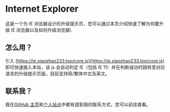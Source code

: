 # Internet Explorer
这是一个为 IE 浏览器设计的升级提示页，您可以通过本页介绍快速了解为何要升级 IE 浏览器以及如何升级浏览器\
## 怎么用？
引入 [https://ie.xiaozhao233.top/core.js](https://ie.xiaozhao233.top/core.js) 即可快速接入本站，该 js 会自动判定 IE（包括 IE 11）并在判断成功时跳转至对应语言的升级提示页面，目前支持简/繁体中文及英文。
## 联系我？
我在[GitHub 主页](https://github.com/XZCN233)和[个人站点](https://xiaozhao233.top)中都有提到我的联系方式，您可以前往查看。
